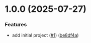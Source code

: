 # 1.0.0 (2025-07-27)


### Features

* add initial project ([#1](https://github.com/gabbium/dotnet-cleanarch-aspnetcore/issues/1)) ([be8df4a](https://github.com/gabbium/dotnet-cleanarch-aspnetcore/commit/be8df4a18dff31e15ab7630d52e53113d504bec1))

